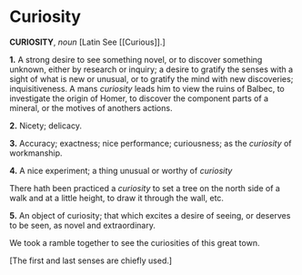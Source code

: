 # Curiosity

**CURIOSITY**, _noun_ \[Latin See [[Curious]].\]

**1.** A strong desire to see something novel, or to discover something unknown, either by research or inquiry; a desire to gratify the senses with a sight of what is new or unusual, or to gratify the mind with new discoveries; inquisitiveness. A mans _curiosity_ leads him to view the ruins of Balbec, to investigate the origin of Homer, to discover the component parts of a mineral, or the motives of anothers actions.

**2.** Nicety; delicacy.

**3.** Accuracy; exactness; nice performance; curiousness; as the _curiosity_ of workmanship.

**4.** A nice experiment; a thing unusual or worthy of _curiosity_

There hath been practiced a _curiosity_ to set a tree on the north side of a walk and at a little height, to draw it through the wall, etc.

**5.** An object of curiosity; that which excites a desire of seeing, or deserves to be seen, as novel and extraordinary.

We took a ramble together to see the curiosities of this great town.

\[The first and last senses are chiefly used.\]